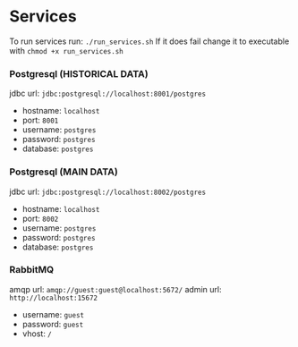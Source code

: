# Services
To run services run: `./run_services.sh`
If it does fail change it to executable with `chmod +x run_services.sh`
### Postgresql (HISTORICAL DATA)
jdbc url: `jdbc:postgresql://localhost:8001/postgres`

* hostname: `localhost`
* port: `8001`
* username: `postgres`
* password: `postgres`
* database: `postgres`

### Postgresql (MAIN DATA)
jdbc url: `jdbc:postgresql://localhost:8002/postgres`

* hostname: `localhost`
* port: `8002`
* username: `postgres`
* password: `postgres`
* database: `postgres`

### RabbitMQ
amqp url: `amqp://guest:guest@localhost:5672/`
admin url: `http://localhost:15672`

* username: `guest`
* password: `guest`
* vhost: `/`
